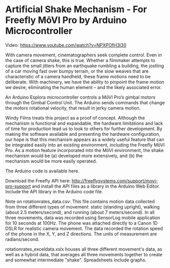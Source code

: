 # Artificial Shake Mechanism - For Freefly MōVI Pro by Arduino Microcontroller

Video: https://www.youtube.com/watch?v=NPXPOfH3l30

With camera movement, cinematographers seek complete control. Even in the case of camera shake, this is true. Whether a filmmaker attempts to capture the small jitters from an earthquake rumbling a building, the jostling of a car moving fast over bumpy terrain, or the slow weaves that are characteristic of a camera handheld, these frame motions need to be deliberate. With machinery, we have the ability to pinpoint the frame motion we desire, eliminating the human element – and the likely associated error.

An Arduino Esplora microcontroller controls a MōVI Pro’s gimbal motors through the Gimbal Control Unit. The Arduino sends commands that change the motors rotational velocity, that result in jerky camera motion.

Windy Films treats this project as a proof of concept. Although the mechanism is functional and expandable, the hardware limitations and lack of time for production lead us to look to others for further development. By making the software available and presenting the hardware configuration, our hope is that this mechanism appears as a widely useful feature that can be integrated easily into an existing environment, including the Freefly MōVI Pro. As a motion feature incorporated into the MōVI environment, the shake mechanism would be (a) developed more extensively, and (b) the mechanism would be more easily operated.


The Arduino code is available here.

Download the Freefly API here: http://freeflysystems.com/support/movi-pro-support and install the API files as a library in the Arduino Web Editor. Include the API library in the Arduino code file. 


Note on rotationrates_data.csv: This file contains motion data collected from three different types of movement: static (standing upright), walking (about 2.5 meters/second), and running (about 7 meters/second). In all three movements, data was recorded using SensorLog mobile application for 10 seconds at 100Hz. The phone was attached directly to a Canon 1D DSLR for realistic camera movement. The data recorded the rotation speed of the phone in the X, Y, and Z directions. The units of measurement are radians/second.

rotationrates_exceldata.xslx houses all three different movement's data, as well as a hybrid data, that averages all three movements together to create and somewhat intermediate "shake". Spreadsheets include graphs.

